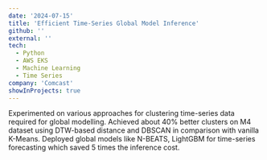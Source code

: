 ```yaml
---
date: '2024-07-15'
title: 'Efficient Time-Series Global Model Inference'
github: ''
external: ''
tech:
  - Python
  - AWS EKS
  - Machine Learning
  - Time Series
company: 'Comcast'
showInProjects: true
---
```


Experimented on various approaches for clustering time-series data required for global modelling. Achieved about 40% better clusters on M4 dataset using DTW-based distance and DBSCAN in comparison with vanilla K-Means. Deployed global models like N-BEATS, LightGBM for time-series forecasting which saved 5 times the inference cost.